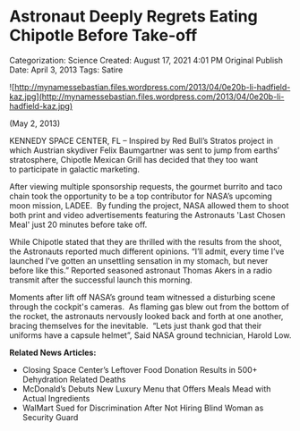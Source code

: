 # Astronaut Deeply Regrets Eating Chipotle Before Take-off

Categorization: Science
Created: August 17, 2021 4:01 PM
Original Publish Date: April 3, 2013
Tags: Satire

![http://mynamessebastian.files.wordpress.com/2013/04/0e20b-li-hadfield-kaz.jpg](http://mynamessebastian.files.wordpress.com/2013/04/0e20b-li-hadfield-kaz.jpg)

(May 2, 2013)

KENNEDY SPACE CENTER, FL – Inspired by Red Bull’s Stratos project in which Austrian skydiver Felix Baumgartner was sent to jump from earths’ stratosphere, Chipotle Mexican Grill has decided that they too want to participate in galactic marketing.

After viewing multiple sponsorship requests, the gourmet burrito and taco chain took the opportunity to be a top contributor for NASA’s upcoming moon mission, LADEE.  By funding the project, NASA allowed them to shoot both print and video advertisements featuring the Astronauts 'Last Chosen Meal' just 20 minutes before take off.

While Chipotle stated that they are thrilled with the results from the shoot, the Astronauts reported much different opinions. “I’ll admit, every time I’ve launched I've gotten an unsettling sensation in my stomach, but never before like this.” Reported seasoned astronaut Thomas Akers in a radio transmit after the successful launch this morning.

Moments after lift off NASA’s ground team witnessed a disturbing scene through the cockpit's cameras.  As flaming gas blew out from the bottom of the rocket, the astronauts nervously looked back and forth at one another, bracing themselves for the inevitable.  “Lets just thank god that their uniforms have a capsule helmet”, Said NASA ground technician, Harold Low.

**Related News Articles:**

- Closing Space Center’s Leftover Food Donation Results in 500+ Dehydration Related Deaths
- McDonald’s Debuts New Luxury Menu that Offers Meals Mead with Actual Ingredients
- WalMart Sued for Discrimination After Not Hiring Blind Woman as Security Guard